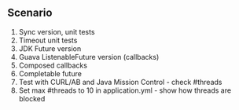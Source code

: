 Scenario
--------

1. Sync version, unit tests
2. Timeout unit tests
3. JDK Future version
4. Guava ListenableFuture version (callbacks)
5. Composed callbacks
6. Completable future
7. Test with CURL/AB and Java Mission Control - check #threads
8. Set max #threads to 10 in application.yml - show how threads are blocked